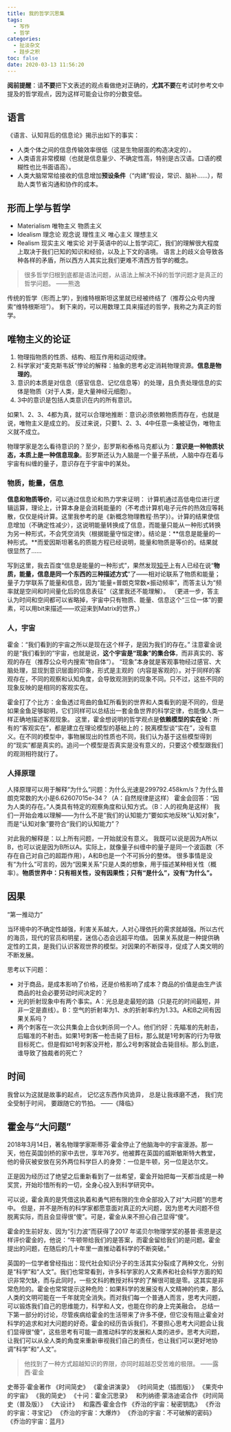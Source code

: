 ```yaml
---
title: 我的哲学沉思集
tags:
  - 写作
  - 哲学
categories:
  - 扯淡杂文
  - 跬步之积
toc: false
date: 2020-03-13 11:56:20
---
```


**阅前提醒**：请**不要**把下文表述的观点看做绝对正确的，**尤其不要**在考试时参考文中提及的哲学观点，因为这样可能会让你的分数变低。

<!--more-->

## 语言

《语言、认知背后的信息论》揭示出如下的事实：
- 人类个体之间的信息传输效率很低（这是生物层面的构造决定的）。
- 人类语言非常模糊（也就是信息量少、不确定性高，特别是古汉语。口语的模糊性也比书面语高）。
- 人类大脑常常给接收的信息增加**预设条件**（“内建”假设，常识、脑补……），帮助人类节省沟通和协作的成本。

## 形而上学与哲学

- Materialism 唯物主义 物质主义
- Idealism 理念论 观念说 理性主义 唯心主义 理想主义
- Realism 现实主义 唯实论
对于英语中的以上哲学词汇，我们的理解很大程度上取决于我们已知的知识和经验，以及上下文的语境。
语言上的歧义会导致各种各样的矛盾，所以西方人其实比我们更难不清西方哲学的概念。

> 很多哲学归根到底都是语法问题，从语法上解决不掉的哲学问题才是真正的哲学问题。
——熊逸

传统的哲学（形而上学），到维特根斯坦这里就已经被终结了（推荐公众号内搜索“维特根斯坦”）。
剩下来的，可以用数理工具来描述的哲学，我称之为真正的哲学。

## 唯物主义的论证

1. 物理指物质的性质、结构、相互作用和运动规律。
2. 科学家对“麦克斯韦妖”悖论的解释：抽象的思考必定消耗物理资源。**信息是物理的**。
3. 意识的本质是对信息（感官信息、记忆信息等）的处理，且负责处理信息的实体是物质（对于人类，是大量神经元细胞）。
4. 3中的意识是包括人类意识在内的所有意识。

如果1、2、3、4都为真，就可以合理地推断：意识必须依赖物质而存在，也就是说，唯物主义是成立的。
反过来说，只要1、2、3、4中任意一条被证伪，唯物主义就不成立。

物理学家是怎么看待意识的？至少，彭罗斯和泰格马克都认为：**意识是一种物质状态，本质上是一种信息现象**。彭罗斯还认为人脑是一个量子系统，人脑中存在着与宇宙有纠缠的量子，意识存在于宇宙中的某处。

### 物质，能量，信息

**信息和物质等价**，可以通过信息论和热力学来证明：
计算机通过高低电位进行逻辑运算，理论上，计算本身是会消耗能量的（不考虑计算机电子元件的热效应等耗散，仅仅是纯计算。这里我参考的是《新概念物理教程·热学》）。计算的结果使信息增加（不确定性减少），这说明能量转换成了信息，而能量只能从一种形式转换为另一种形式，不会凭空消失（根据能量守恒定律）。结论是：**信息是能量的一种形式。**而爱因斯坦著名的质能方程已经说明，能量和物质是等价的。结果就很显然了……

写到这里，我去百度“信息是能量的一种形式”，果然发现[知乎](https://www.zhihu.com/question/19669654/answer/166301252)上有人已经在说“**物质，能量，信息是同一个东西的三种描述方式**”了——相对论联系了物质和能量；量子力学联系了能量和信息，因为“能量=普朗克常数×振动频率”，而答主认为“频率就是空间和时间量化后的信息表征”（这里我还不能理解）。
（更进一步，答主认为时间和空间都可以省略掉，宇宙中只有物质、能量、信息这个“三位一体”的要素，可以用bit来描述——欢迎来到Matrix的世界。）

### 人，宇宙

霍金：“我们看到的宇宙之所以是现在这个样子，是因为我们的存在。”
注意霍金说的是“我们看到的”宇宙，也就是说，**这个宇宙是“现象”的集合体**，而非真实的、客观的存在（推荐公众号内搜索“物自体”）。
“现象”本身就是客观事物经过感官、大脑处理，显现到意识层面的印象，形式是主观的（内容是客观的）。对于同样的客观存在，不同的观察和认知角度，会导致观测到的现象不同。只不过，这些不同的现象反映的是相同的客观实在。

霍金打了个比方：金鱼透过弯曲的鱼缸所看到的世界和人类看到的是不同的，但是如果金鱼足够聪明，它们同样可以总结出一套金鱼世界的科学定律，也能像人类一样正确地描述客观现象。
这里，霍金想说明的哲学观点是**依赖模型的实在论**：所有的“客观实在”，都是建立在理论模型的基础上的；脱离模型谈“实在”，没有意义。在不同的模型中，事物展现出的性质也不同，我们认为基于这些模型得到的“现实”都是真实的。追问一个模型是否真实是没有意义的，只要这个模型跟我们的观测相符就行了。

### 人择原理

人择原理可以用于解释“为什么”问题：为什么光速是299792.458km/s？为什么普朗克常数的大小是6.62607015e-34？（A：自然规律是这样）
霍金会回答：“因为人类的存在。”人类具有特定的观察角度和认知方式。（B：人的视角是这样）
我们一开始会难以理解——为什么不是“我们的认知能力”要如实地反映“认知对象”，而是“认知对象”要符合“我们的认知能力”？

对此我的解释是：以上所有问题，一开始就没有意义。
我既可以说是因为A所以B，也可以说是因为B所以A。实际上，就像量子纠缠中的量子是同一个波函数（不存在自己对自己的超距作用），A和B也是一个不可拆分的整体。
很多事情是没有“为什么”可言的，因为“因果关系”只是人类的想象，用于描述某种相关性（概率）。**物质世界中：只有相关性，没有因果性；只有“是什么”，没有“为什么”。**

## 因果

“第一推动力”

当环境中的不确定性越强，利害关系越大，人对心理依托的需求就越强。所以古代的海员，现代的官员和明星，迷信心态会远超平均值。
因果关系就是一种提供确定性的工具，是我们认识客观世界的模型。对因果的不断探寻，促成了人类文明的不断发展。

思考以下问题：
- 对于商品，是成本影响了价格，还是价格影响了成本？商品的价值是由生产该商品的社会必要劳动时间决定的？
- 光的折射现象中有两个事实。A：光总是走最短的路（只是花的时间最短，并非一定是直线）。B：空气的折射率为1、水的折射率约为1.33。A和B之间有因果关系吗？
- 两个刺客在一次公共集会上合伙刺杀同一个人。他们约好：先瞄准的先射击，后瞄准的不射击。如果1号刺客一枪击毙了目标，那么就是1号刺客的行为导致目标死亡。但是假如1号刺客没开枪，那么2号刺客就会击毙目标。那么到底，谁导致了独裁者的死亡？



## 时间

我曾以为这就是故事的起点，
记忆这东西作风诡异，
总是让我琢磨不透，
我们完全受制于时间，
要跟随它的节拍。
——《降临》


## 霍金与“大问题”

2018年3月14日，著名物理学家斯蒂芬·霍金停止了他脑海中的宇宙漫游。那一天，他在英国剑桥的家中去世，享年76岁。他被葬在英国的威斯敏斯特大教堂，他的骨灰被安放在另外两位科学巨人的身旁：一位是牛顿，另一位是达尔文。

正是因为经历过了绝望之后重新看到了一丝希望，霍金开始把每一天都当成是一种奖赏，开始珍惜所有的一切，全身心投入到科学研究中。

可以说，霍金真的是凭借这执着和勇气把有限的生命全部投入了对“大问题”的思考中。
但是，并不是所有的科学家都愿意面对真正的大问题，因为思考大问题不但脱离实际，而且会显得很“傻”。可是，霍金从来不担心自己显得“傻”。

霍金的生前好友、因为“引力波”而获得了2017 年诺贝尔物理学奖的基普·索恩是这样评价霍金的，他说：“牛顿带给我们的是答案，而霍金留给我们的是问题。霍金提出的问题，在随后的几十年里一直推动着科学的不断突破。”

英国的一位学者曾经指出：现代社会知识分子的生活其实分裂成了两种文化，分别是“科学”和“人文”。我们也常常看到，许多科学家的人文素养和社会科学方面的知识非常欠缺，而与此同时，一些文科的教授对科学的了解很可能是零。这其实是非常危险的。霍金也常常提示这种危险：如果科学的发展没有人文精神的约束，那么人类的文明可能在一千年就完全消失。而对我们每一个普通人而言，思考大问题，可以锻炼我们自己的思维能力，科学和人文，也能在你的身上完美融合。
总结一下第一部分的讨论，尽管疾病给霍金的生活带来了许多不便，但它没有阻止霍金对科学的追求和对大问题的好奇。霍金的经历告诉我们，不要担心思考大问题会让我们显得很“傻”，这些思考有可能一直推动科学的发展和人类的进步。思考大问题，让我们可以从全人类的角度来重新审视我们自己的责任，也让我们可以更好地协调“科学”和“人文”。

> 他找到了一种方式超越知识的界限，亦同时超越忍受苦难的极限。
——露西·霍金

史蒂芬·霍金著作
《时间简史》
《霍金讲演录》
《时间简史（插图版）》
《果壳中的宇宙》
《我的简史》
《十问：霍金沉思录》
 
和列纳德·蒙洛迪诺合作
《时间简史（普及版）》
《大设计》
 
和露西·霍金合作
《乔治的宇宙：秘密钥匙》
《乔治的宇宙：寻宝记》
《乔治的宇宙：大爆炸》
《乔治的宇宙：不可破解的密码》
《乔治的宇宙：蓝月》